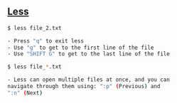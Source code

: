 ## [Less](https://linux.die.net/man/1/less)
```bash
$ less file_2.txt

- Press "q" to exit less
- Use "g" to get to the first line of the file
- Use "SHIFT G" to get to the last line of the file

$ less file_*.txt

- Less can open multiple files at once, and you can
navigate through them using: ":p" (Previous) and
":n" (Next)

```
